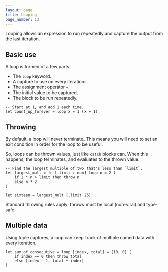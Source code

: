 ```yaml
---
layout: page
title: Looping
page_number: 13
---
```


Looping allows an expression to run repeatedly and capture the output from the
last iteration.

## Basic use

A loop is formed of a few parts:

- The `loop` keyword.
- A capture to use on every iteration.
- The assignment operator `=`.
- The initial value to be captured.
- The block to be run repeatedly.

<!--wolf-->
```
-- Start at 1, and add 1 each time.
let count_up_forever = loop x = 1 (x + 1)
```

## Throwing

By default, a loop will never terminate. This means you will need to set an exit
condition in order for the loop to be useful.

So, loops can be thrown values, just like `catch` blocks can. When this happens,
the loop terminates, and evaluates to the thrown value.

<!--wolf-->
```
-- Find the largest multiple of two that's less than `limit`.
let largest_mult = fn [.limit : num] loop n = 2 (
	if 2 * n > limit then throw n
	else n * 2
)

let sixteen = largest_mult [.limit 25]
```

Standard throwing rules apply; throws must be local (non-viral) and type-safe.

## Multiple data

Using tuple captures, a loop can keep track of multiple named data with every
iteration.

<!--wolf-->
```
let sum_of_consecutive = loop [index, total] = [10, 0] (
	if index == 0 then throw total
	else [index - 1, total + index]
)
```